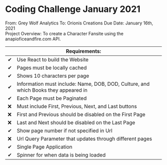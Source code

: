 <h1>Coding Challenge January 2021</h1> 

<p>
From: Grey Wolf Analytics To: Orionis Creations Due Date: January 16th, 2021
<br>
Project Overview: To create a Character Fansite using the anapioficeandfire.com API.
</p>

<table>
<thead>
  <tr>
    <th colspan="2">Requirements:</th>
  </tr>
</thead>
<tbody>
  <tr>
    <td>✔</td>
    <td>Use React to build the Website</td>
  </tr>
  <tr>
    <td>✔</td>
    <td>Pages must be locally cached</td>
  </tr>
   <tr>
    <td>✔</td>
    <td>Shows 10 characters per page</td>
  </tr>
   <tr>
    <td>✔</td>
    <td>Information must include: Name, DOB, DOD, Culture, and which Books they appeared in</td>
  </tr>
   <tr>
    <td>✔</td>
    <td>Each Page must be Paginated</td>
  </tr>
   <tr>
    <td>❌</td>
    <td>Must include First, Previous, Next, and Last buttons</td>
  </tr>
   <tr>
    <td>❌</td>
    <td>First and Previous should be disabled on the First Page</td>
  </tr>
   <tr>
    <td>❌</td>
    <td>Last and Next should be disabled on the Last Page</td>
  </tr>
   <tr>
    <td>✔</td>
    <td>Show page number if not specified in Url</td>
  </tr>
   <tr>
    <td>❌</td>
    <td>Url Query Parameter that updates through different pages</td>
  </tr>
   <tr>
    <td>✔</td>
    <td>Single Page Application</td>
  </tr>
   <tr>
    <td>✔</td>
    <td>Spinner for when data is being loaded</td>
  </tr>
</tbody>
</table>

